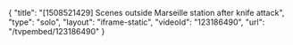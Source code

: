 {
    "title": "[1508521429] Scenes outside Marseille station after knife attack",
    "type": "solo",
    "layout": "iframe-static",
    "videoId": "123186490",
    "url": "\/tvpembed\/123186490"
}